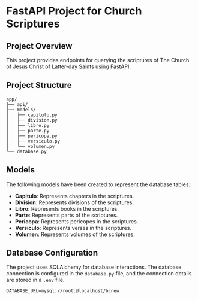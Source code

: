 # FastAPI Project for Church Scriptures

## Project Overview
This project provides endpoints for querying the scriptures of The Church of Jesus Christ of Latter-day Saints using FastAPI.

## Project Structure
```
app/
├── api/
├── models/
│   ├── capitulo.py
│   ├── division.py
│   ├── libro.py
│   ├── parte.py
│   ├── pericopa.py
│   ├── versiculo.py
│   └── volumen.py
└── database.py
```

## Models
The following models have been created to represent the database tables:
- **Capitulo**: Represents chapters in the scriptures.
- **Division**: Represents divisions of the scriptures.
- **Libro**: Represents books in the scriptures.
- **Parte**: Represents parts of the scriptures.
- **Pericopa**: Represents pericopes in the scriptures.
- **Versiculo**: Represents verses in the scriptures.
- **Volumen**: Represents volumes of the scriptures.

## Database Configuration
The project uses SQLAlchemy for database interactions. The database connection is configured in the `database.py` file, and the connection details are stored in a `.env` file.

```
DATABASE_URL=mysql://root:@localhost/bcnew
